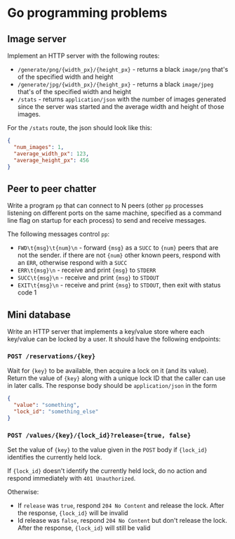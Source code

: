 # Go programming problems

## Image server

Implement an HTTP server with the following routes:

- `/generate/png/{width_px}/{height_px}` - returns a black `image/png` that's
of the specified width and height
- `/generate/jpg/{width_px}/{height_px}` - returns a black `image/jpeg` that's
of the specified width and height
- `/stats` - returns `application/json` with the number of images generated
since the server was started and the average width and height of those images.

For the `/stats` route, the json should look like this:

```json
{
  "num_images": 1,
  "average_width_px": 123,
  "average_height_px": 456
}
```

## Peer to peer chatter

Write a program `pp` that can connect to N peers (other `pp` processes
listening on different ports on the same machine, specified as a command line flag on startup
for each process) to send and receive messages.

The following messages control `pp`:

- `FWD\t{msg}\t{num}\n` - forward `{msg}` as a `SUCC` to `{num}` peers that are
not the sender. if there are not `{num}` other known peers, respond with an `ERR`,
otherwise respond with a `SUCC`
- `ERR\t{msg}\n` - receive and print `{msg}` to `STDERR`
- `SUCC\t{msg}\n` - receive and print `{msg}` to `STDOUT`
- `EXIT\t{msg}\n` - receive and print `{msg}` to `STDOUT`, then exit with status code 1

## Mini database

Write an HTTP server that implements a key/value store where each key/value can be
locked by a user. It should have the following endpoints:

### `POST /reservations/{key}`

Wait for `{key}` to be available, then acquire a lock on it (and its value).
Return the value of `{key}` along with a unique lock ID that the caller can use in later calls.
The response body should be `application/json` in the form

```json
{
  "value": "something",
  "lock_id": "something_else"
}
```

### `POST /values/{key}/{lock_id}?release={true, false}`

Set the value of `{key}` to the value given in the `POST` body if `{lock_id}` identifies the currently held lock.

If `{lock_id}` doesn't identify the currently held lock, do no action and respond immediately with `401 Unauthorized`.

Otherwise:

- If `release` was `true`, respond `204 No Content` and release the lock. After the response, `{lock_id}` will be invalid
- Id release was `false`, respond `204 No Content` but don't release the lock. After the response,
`{lock_id}` will still be valid
